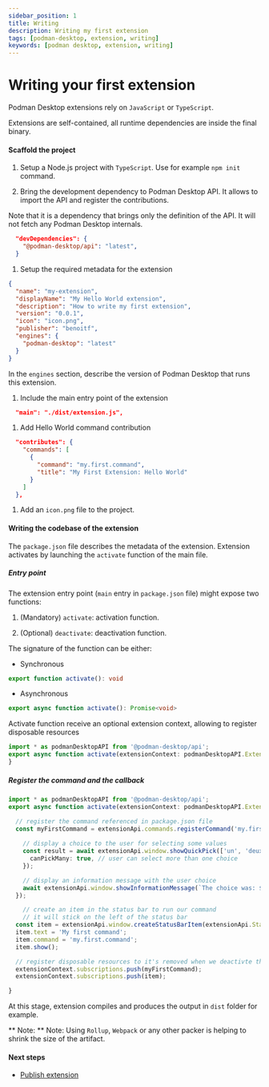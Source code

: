 ```yaml
---
sidebar_position: 1
title: Writing
description: Writing my first extension
tags: [podman-desktop, extension, writing]
keywords: [podman desktop, extension, writing]
---
```


# Writing your first extension

Podman Desktop extensions rely on `JavaScript` or `TypeScript`.

Extensions are self-contained, all runtime dependencies are inside the final binary.

#### Scaffold the project

1. Setup a Node.js project with `TypeScript`. Use for example `npm init` command.

1. Bring the development dependency to Podman Desktop API. It allows to import the API and register the contributions.

  Note that it is a dependency that brings only the definition of the API. It will not fetch any Podman Desktop internals.

  ```json
    "devDependencies": {
      "@podman-desktop/api": "latest",
    }
  ```

1. Setup the required metadata for the extension

  ```json
  {
    "name": "my-extension",
    "displayName": "My Hello World extension",
    "description": "How to write my first extension",
    "version": "0.0.1",
    "icon": "icon.png",
    "publisher": "benoitf",
    "engines": {
      "podman-desktop": "latest"
    }
  }
  ```

  In the `engines` section, describe the version of Podman Desktop that runs this extension.

1. Include the main entry point of the extension

  ```json
    "main": "./dist/extension.js",
  ```

1. Add Hello World command contribution

  ```json
    "contributes": {
      "commands": [
        {
          "command": "my.first.command",
          "title": "My First Extension: Hello World"
        }
      ]
    },
  ```

1. Add an `icon.png` file to the project.
#### Writing the codebase of the extension

The `package.json` file describes the metadata of the extension.
Extension activates by launching the `activate` function of the main file.

##### Entry point
The extension entry point (`main` entry in `package.json` file) might expose two functions:

1. (Mandatory) `activate`: activation function.

1. (Optional) `deactivate`: deactivation function.

The signature of the function can be either:

* Synchronous

```typescript
export function activate(): void
```

* Asynchronous

```typescript
export async function activate(): Promise<void>
```

Activate function receive an optional extension context, allowing to register disposable resources

```typescript
import * as podmanDesktopAPI from '@podman-desktop/api';
export async function activate(extensionContext: podmanDesktopAPI.ExtensionContext): Promise<void> {
}
```

##### Register the command and the callback

```typescript
import * as podmanDesktopAPI from '@podman-desktop/api';
export async function activate(extensionContext: podmanDesktopAPI.ExtensionContext): Promise<void> {

  // register the command referenced in package.json file
  const myFirstCommand = extensionApi.commands.registerCommand('my.first.command', async () => {
    
    // display a choice to the user for selecting some values
    const result = await extensionApi.window.showQuickPick(['un', 'deux', 'trois'], {
      canPickMany: true, // user can select more than one choice
    });

    // display an information message with the user choice
    await extensionApi.window.showInformationMessage(`The choice was: ${result}`);
  });

    // create an item in the status bar to run our command
    // it will stick on the left of the status bar
  const item = extensionApi.window.createStatusBarItem(extensionApi.StatusBarAlignLeft, 100);
  item.text = 'My first command';
  item.command = 'my.first.command';
  item.show();

  // register disposable resources to it's removed when we deactivte the extension
  extensionContext.subscriptions.push(myFirstCommand);
  extensionContext.subscriptions.push(item);

}
```

At this stage, extension compiles and produces the output in `dist` folder for example.

** Note: **
Note: Using `Rollup`, `Webpack` or any other packer is helping to shrink the size of the artifact.

#### Next steps

* [Publish extension](../extensions/publish)
